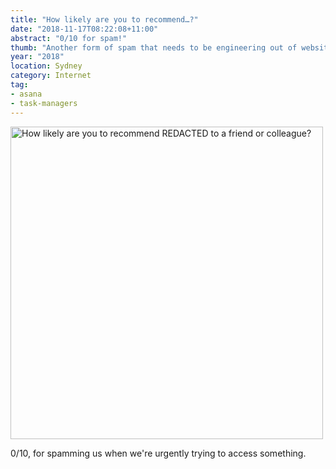 ```yaml
---
title: "How likely are you to recommend…?"
date: "2018-11-17T08:22:08+11:00"
abstract: "0/10 for spam!"
thumb: "Another form of spam that needs to be engineering out of websites."
year: "2018"
location: Sydney
category: Internet
tag:
- asana
- task-managers
---
```

<p><img src="https://rubenerd.com/files/2018/how-likely-to-recommend-spam.png" alt="How likely are you to recommend REDACTED to a friend or colleague?" style="width:500px" /></p>

0/10, for spamming us when we're urgently trying to access something.

